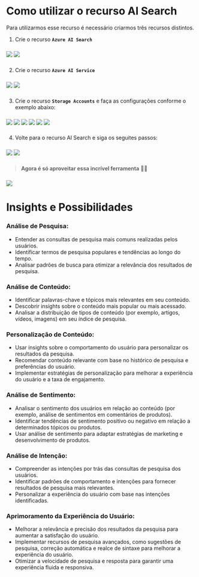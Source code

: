 # Como utilizar o recurso AI Search

Para utilizarmos esse recurso é necessário criarmos três recursos distintos. 

1. Crie o recurso **`Azure AI Search`**

###

<img src="./images/1.png">
<img src="./images/2.png">

###

2. Crie o recurso **`Azure AI Service`**

###

<img src="./images/3.png">
<img src="./images/4.png">

###

3. Crie o recurso **`Storage Accounts`** e faça as configurações conforme o exemplo abaixo:

###

<img src="./images/5.png">
<img src="./images/6.png">
<img src="./images/7.png">
<img src="./images/8.png">
<img src="./images/9.png">
<img src="./images/10.png">

###

4. Volte para o recurso AI Search e siga os seguites passos:

###

<img src="./images/11.png">
<img src="./images/13.png">

###

> **Agora é só aproveitar essa incrível ferramenta** 🚀🚀

###

<img src="./images/14.png">

###

# Insights e Possibilidades

### Análise de Pesquisa:

- Entender as consultas de pesquisa mais comuns realizadas pelos usuários.
- Identificar termos de pesquisa populares e tendências ao longo do tempo.
- Analisar padrões de busca para otimizar a relevância dos resultados de pesquisa.

### Análise de Conteúdo:

- Identificar palavras-chave e tópicos mais relevantes em seu conteúdo.
- Descobrir insights sobre o conteúdo mais popular ou mais acessado.
- Analisar a distribuição de tipos de conteúdo (por exemplo, artigos, vídeos, imagens) em seu índice de pesquisa.

### Personalização de Conteúdo:

- Usar insights sobre o comportamento do usuário para personalizar os resultados da pesquisa.
- Recomendar conteúdo relevante com base no histórico de pesquisa e preferências do usuário.
- Implementar estratégias de personalização para melhorar a experiência do usuário e a taxa de engajamento.

### Análise de Sentimento:

- Analisar o sentimento dos usuários em relação ao conteúdo (por exemplo, análise de sentimentos em comentários de produtos).
- Identificar tendências de sentimento positivo ou negativo em relação a determinados tópicos ou produtos.
- Usar análise de sentimento para adaptar estratégias de marketing e desenvolvimento de produtos.

### Análise de Intenção:

- Compreender as intenções por trás das consultas de pesquisa dos usuários.
- Identificar padrões de comportamento e intenções para fornecer resultados de pesquisa mais relevantes.
- Personalizar a experiência do usuário com base nas intenções identificadas.

### Aprimoramento da Experiência do Usuário:

- Melhorar a relevância e precisão dos resultados da pesquisa para aumentar a satisfação do usuário.
- Implementar recursos de pesquisa avançados, como sugestões de pesquisa, correção automática e realce de sintaxe para melhorar a experiência do usuário.
- Otimizar a velocidade de pesquisa e resposta para garantir uma experiência fluida e responsiva.